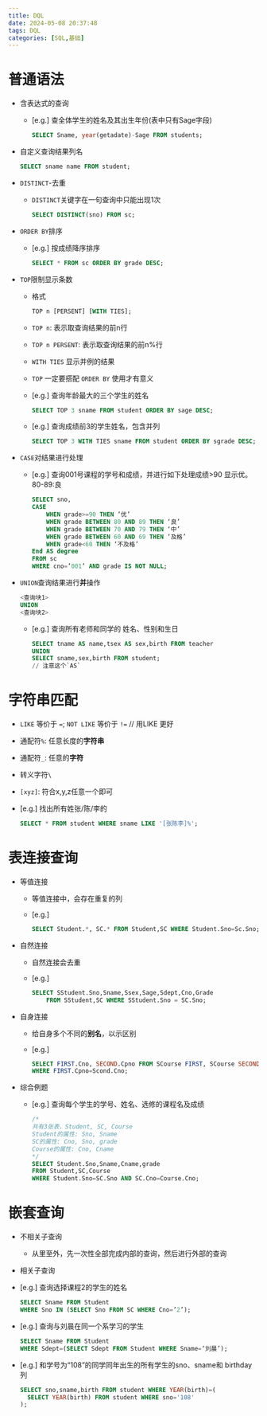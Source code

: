 ```yaml
---
title: DQL
date: 2024-05-08 20:37:48
tags: DQL
categories: [SQL,基础]
---
```


# 普通语法

- 含表达式的查询

  - [e.g.] 查全体学生的姓名及其出生年份(表中只有Sage字段)

    ```sql
    SELECT Sname, year(getadate)-Sage FROM students;
    ```

<!-- more -->

- 自定义查询结果列名

  ```sql
  SELECT sname name FROM student;
  ```

- `DISTINCT`-去重

  - `DISTINCT`关键字在一句查询中只能出现1次

    ```sql
    SELECT DISTINCT(sno) FROM sc;
    ```

- `ORDER BY`排序

  - [e.g.] 按成绩降序排序

    ```sql
    SELECT * FROM sc ORDER BY grade DESC;
    ```

- `TOP`限制显示条数

  - 格式

    ```sql
    TOP n [PERSENT] [WITH TIES];
    ```

  - `TOP n`:			表示取查询结果的前n行

  - `TOP n PERSENT`:	表示取查询结果的前n%行

  - `WITH TIES`		显示并例的结果

  - `TOP` 一定要搭配 `ORDER BY` 使用才有意义

  - [e.g.] 查询年龄最大的三个学生的姓名

    ```sql
    SELECT TOP 3 sname FROM student ORDER BY sage DESC;
    ```

  - [e.g.] 查询成绩前3的学生姓名，包含并列

    ```sql
    SELECT TOP 3 WITH TIES sname FROM student ORDER BY sgrade DESC;
    ```

- `CASE`对结果进行处理

  - [e.g.] 查询001号课程的学号和成绩，并进行如下处理成绩>90 显示优。80-89:良

    ```sql
    SELECT sno,
    CASE
        WHEN grade>=90 THEN ‘优’
        WHEN grade BETWEEN 80 AND 89 THEN ‘良’
        WHEN grade BETWEEN 70 AND 79 THEN ‘中’
        WHEN grade BETWEEN 60 AND 69 THEN ‘及格’
        WHEN grade<60 THEN ‘不及格’
    End AS degree
    FROM sc
    WHERE cno=’001’ AND grade IS NOT NULL;
    ```

- `UNION`查询结果进行**并**操作

  ```sql
  <查询块1>
  UNION
  <查询块2>
  ```

  - [e.g.] 查询所有老师和同学的 姓名、性别和生日

    ```sql
    SELECT tname AS name,tsex AS sex,birth FROM teacher
    UNION
    SELECT sname,sex,birth FROM student;
    // 注意这个`AS`
    ```





# 字符串匹配

- `LIKE` 等价于 `=`; `NOT LIKE` 等价于 `!=`  // 用LIKE 更好

- 通配符`%`: 任意长度的**字符串**

- 通配符`_`: 任意的**字符**

- 转义字符`\`

- `[xyz]`: 符合x,y,z任意一个即可

- [e.g.] 找出所有姓张/陈/李的

  ```sql
  SELECT * FROM student WHERE sname LIKE '[张陈李]%';
  ```





# 表连接查询

- 等值连接

  - 等值连接中，会存在重复的列

  - [e.g.]

    ```sql
    SELECT Student.*, SC.* FROM Student,SC WHERE Student.Sno=Sc.Sno;
    ```

- 自然连接

  - 自然连接会去重

  - [e.g.]

    ```sql
    SELECT SStudent.Sno,Sname,Ssex,Sage,Sdept,Cno,Grade
    	FROM SStudent,SC WHERE SStudent.Sno = SC.Sno;
    ```

- 自身连接

  - 给自身多个不同的**别名**，以示区别

  - [e.g.]

    ```sql
    SELECT FIRST.Cno, SECOND.Cpno FROM SCourse FIRST, SCourse SECOND
    WHERE FIRST.Cpno=Scond.Cno;
    ```

- 综合例题

  - [e.g.] 查询每个学生的学号、姓名、选修的课程名及成绩

    ```sql
    /*
    共有3张表，Student, SC, Course
    Student的属性: Sno, Sname
    SC的属性: Cno, Sno, grade
    Course的属性: Cno, Cname
    */
    SELECT Student.Sno,Sname,Cname,grade
    FROM Student,SC,Course
    WHERE Student.Sno=SC.Sno AND SC.Cno=Course.Cno;
    ```



# 嵌套查询

- 不相关子查询

  - 从里至外，先一次性全部完成内部的查询，然后进行外部的查询

- 相关子查询

- [e.g.] 查询选择课程2的学生的姓名

  ```sql
  SELECT Sname FROM Student
  WHERE Sno IN (SELECT Sno FROM SC WHERE Cno=’2’);
  ```

- [e.g.] 查询与刘晨在同一个系学习的学生

  ```sql
  SELECT Sname FROM Student
  WHERE Sdept=(SELECT Sdept FROM Student WHERE Sname=‘刘晨’);
  ```

- [e.g.] 和学号为“108”的同学同年出生的所有学生的sno、sname和 birthday列

  ```sql
  SELECT sno,sname,birth FROM student WHERE YEAR(birth)=(
  	SELECT YEAR(birth) FROM student WHERE sno='108'
  );
  ```


